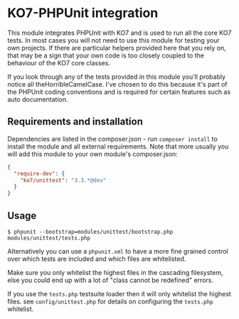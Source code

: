 # KO7-PHPUnit integration

This module integrates PHPUnit with KO7 and is used to run all the core KO7 tests. In most cases you will not
need to use this module for testing your own projects. If there are particular helpers provided here that you rely on,
that may be a sign that your own code is too closely coupled to the behaviour of the KO7 core classes.

If you look through any of the tests provided in this module you'll probably notice all theHorribleCamelCase.
I've chosen to do this because it's part of the PHPUnit coding conventions and is required for certain features such as auto documentation.

## Requirements and installation

Dependencies are listed in the composer.json - run `composer install` to install the module and all external requirements.
Note that more usually you will add this module to your own module's composer.json:

```json
{
  "require-dev": {
    "ko7/unittest": "3.3.*@dev"
  }
}
```

## Usage

	$ phpunit --bootstrap=modules/unittest/bootstrap.php modules/unittest/tests.php

Alternatively you can use a `phpunit.xml` to have a more fine grained control
over which tests are included and which files are whitelisted.

Make sure you only whitelist the highest files in the cascading filesystem, else
you could end up with a lot of "class cannot be redefined" errors.  

If you use the `tests.php` testsuite loader then it will only whitelist the
highest files. see `config/unittest.php` for details on configuring the
`tests.php` whitelist.

